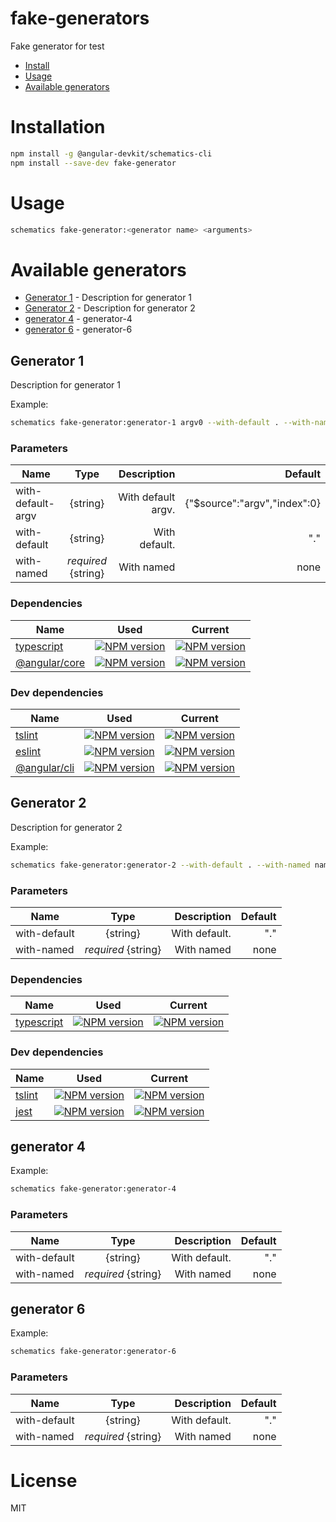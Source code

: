 fake-generators
===============

Fake generator for test

<!-- generators -->

* [Install](#install)
* [Usage](#usage)
* [Available generators](#available-generators)

# Installation
```bash
npm install -g @angular-devkit/schematics-cli
npm install --save-dev fake-generator
```

# Usage
```bash
schematics fake-generator:<generator name> <arguments>
```

# Available generators
* [Generator 1](#generator-1) - Description for generator 1
* [Generator 2](#generator-2) - Description for generator 2
* [generator 4](#generator-4) - generator-4
* [generator 6](#generator-6) - generator-6
## Generator 1
Description for generator 1

Example:
```bash
schematics fake-generator:generator-1 argv0 --with-default . --with-named name
```

### Parameters
| Name | Type | Description | Default |
|------|:----:|------------:|--------:|
| with-default-argv | {string} | With default argv. | {"$source":"argv","index":0} |
| with-default | {string} | With default. | "." |
| with-named | *required* {string} | With named | none |

### Dependencies
| Name | Used | Current |
| ------ | ------ | ------ |
| [typescript](https://www.npmjs.com/package/typescript) | [![NPM version](https://img.shields.io/badge/npm_package-1.1.1-9cf.svg)](https://www.npmjs.com/package/typescript) | [![NPM version](https://badge.fury.io/js/typescript.svg)](https://www.npmjs.com/package/typescript) |
| [@angular/core](https://www.npmjs.com/package/@angular/core) | [![NPM version](https://img.shields.io/badge/npm_package-3.0.0-9cf.svg)](https://www.npmjs.com/package/@angular/core) | [![NPM version](https://badge.fury.io/js/%40angular%2Fcore.svg)](https://www.npmjs.com/package/@angular/core) |

### Dev dependencies
| Name | Used | Current |
| ------ | ------ | ------ |
| [tslint](https://www.npmjs.com/package/tslint) | [![NPM version](https://img.shields.io/badge/npm_package-2.2.2-9cf.svg)](https://www.npmjs.com/package/tslint) | [![NPM version](https://badge.fury.io/js/tslint.svg)](https://www.npmjs.com/package/tslint) |
| [eslint](https://www.npmjs.com/package/eslint) | [![NPM version](https://img.shields.io/badge/npm_package-9.9.9-9cf.svg)](https://www.npmjs.com/package/eslint) | [![NPM version](https://badge.fury.io/js/eslint.svg)](https://www.npmjs.com/package/eslint) |
| [@angular/cli](https://www.npmjs.com/package/@angular/cli) | [![NPM version](https://img.shields.io/badge/npm_package-3.0.0-9cf.svg)](https://www.npmjs.com/package/@angular/cli) | [![NPM version](https://badge.fury.io/js/%40angular%2Fcli.svg)](https://www.npmjs.com/package/@angular/cli) |

## Generator 2
Description for generator 2

Example:
```bash
schematics fake-generator:generator-2 --with-default . --with-named name
```

### Parameters
| Name | Type | Description | Default |
|------|:----:|------------:|--------:|
| with-default | {string} | With default. | "." |
| with-named | *required* {string} | With named | none |

### Dependencies
| Name | Used | Current |
| ------ | ------ | ------ |
| [typescript](https://www.npmjs.com/package/typescript) | [![NPM version](https://img.shields.io/badge/npm_package-3.3.3-9cf.svg)](https://www.npmjs.com/package/typescript) | [![NPM version](https://badge.fury.io/js/typescript.svg)](https://www.npmjs.com/package/typescript) |

### Dev dependencies
| Name | Used | Current |
| ------ | ------ | ------ |
| [tslint](https://www.npmjs.com/package/tslint) | [![NPM version](https://img.shields.io/badge/npm_package-5.5.5-9cf.svg)](https://www.npmjs.com/package/tslint) | [![NPM version](https://badge.fury.io/js/tslint.svg)](https://www.npmjs.com/package/tslint) |
| [jest](https://www.npmjs.com/package/jest) | [![NPM version](https://img.shields.io/badge/npm_package-5.5.5-9cf.svg)](https://www.npmjs.com/package/jest) | [![NPM version](https://badge.fury.io/js/jest.svg)](https://www.npmjs.com/package/jest) |

## generator 4


Example:
```bash
schematics fake-generator:generator-4
```

### Parameters
| Name | Type | Description | Default |
|------|:----:|------------:|--------:|
| with-default | {string} | With default. | "." |
| with-named | *required* {string} | With named | none |



## generator 6


Example:
```bash
schematics fake-generator:generator-6
```

### Parameters
| Name | Type | Description | Default |
|------|:----:|------------:|--------:|
| with-default | {string} | With default. | "." |
| with-named | *required* {string} | With named | none |



<!-- generatorsstop -->

# License

MIT